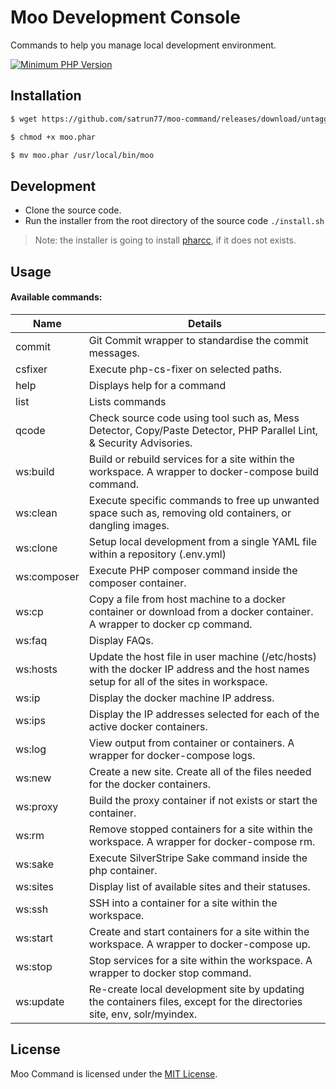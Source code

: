 # Moo Development Console

Commands to help you manage local development environment.

[![Minimum PHP Version](https://img.shields.io/badge/php-%3E%3D%205.6-8892BF.svg?style=flat-square)](https://php.net/)

Installation
--------------------

```bash
$ wget https://github.com/satrun77/moo-command/releases/download/untagged-7b1e29d433732f62d39f/moo.phar

$ chmod +x moo.phar

$ mv moo.phar /usr/local/bin/moo
```

Development
--------------------

- Clone the source code.
- Run the installer from the root directory of the source code `./install.sh`

> Note: the installer is going to install [pharcc](https://github.com/cbednarski/pharcc/releases/download/v0.2.3/pharcc.phar), if it does not exists.

Usage
--------

#### Available commands: 
Name | Details
------------ | -------------
  commit       |Git Commit wrapper to standardise the commit messages.
  csfixer      |Execute php-cs-fixer on selected paths.
  help         |Displays help for a command
  list         |Lists commands
  qcode        |Check source code using tool such as, Mess Detector, Copy/Paste Detector, PHP Parallel Lint, & Security Advisories.
  ws:build     |Build or rebuild services for a site within the workspace. A wrapper to docker-compose build command.
  ws:clean     |Execute specific commands to free up unwanted space such as, removing old containers, or dangling images.
  ws:clone     |Setup local development from a single YAML file within a repository (.env.yml)
  ws:composer  |Execute PHP composer command inside the composer container.
  ws:cp        |Copy a file from host machine to a docker container or download from a docker container. A wrapper to docker cp command.
  ws:faq       |Display FAQs.
  ws:hosts     |Update the host file in user machine (/etc/hosts) with the docker IP address and the host names setup for all of the sites in workspace.
  ws:ip        |Display the docker machine IP address.
  ws:ips       |Display the IP addresses selected for each of the active docker containers.
  ws:log       |View output from container or containers. A wrapper for docker-compose logs.
  ws:new       |Create a new site. Create all of the files needed for the docker containers.
  ws:proxy     |Build the proxy container if not exists or start the container.
  ws:rm        |Remove stopped containers for a site within the workspace. A wrapper for docker-compose rm.
  ws:sake      |Execute SilverStripe Sake command inside the php container.
  ws:sites     |Display list of available sites and their statuses.
  ws:ssh       |SSH into a container for a site within the workspace.
  ws:start     |Create and start containers for a site within the workspace. A wrapper to docker-compose up.
  ws:stop      |Stop services for a site within the workspace. A wrapper to docker stop command.
  ws:update    |Re-create local development site by updating the containers files, except for the directories site, env, solr/myindex.

License
-------

Moo Command is licensed under the [MIT License](LICENSE.md).

